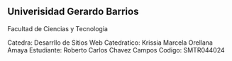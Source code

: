 Univerisidad Gerardo Barrios
----------------------------
Facultad de Ciencias y Tecnologia

Catedra: Desarrllo de Sitios Web
Catedratico: Krissia Marcela Orellana Amaya
Estudiante: Roberto Carlos Chavez Campos
Codigo: SMTR044024
